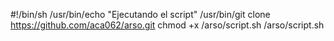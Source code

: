 #!/bin/sh
/usr/bin/echo "Ejecutando el script"
/usr/bin/git clone https://github.com/aca062/arso.git
chmod +x /arso/script.sh
/arso/script.sh
